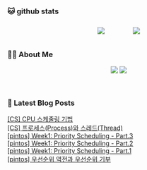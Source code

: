 
###  🐱 github stats  

<div id="main" align="center">
    <img src="https://github-readme-stats.vercel.app/api?username=Kojaewoong0504&count_private=true&show_icons=true&theme=tokyonight"
        style="height: auto; margin-left: 20px; margin-right: 20px; padding: 10px;"/>
    <img src="https://github-readme-stats.vercel.app/api/top-langs/?username=Kojaewoong0504&layout=compact"   
        style="height: auto; margin-left: 20px; margin-right: 20px; padding: 10px;"/>
</div>

###  💁‍♀️ About Me  
<p align="center">
    <a href="https://www.gowoong.com/"><img src="https://img.shields.io/badge/Blog-FF5722?style=flat-square&logo=Blogger&logoColor=white"/></a>
    <a href="mailto:jaewoong.ko0504@gmail.com"><img src="https://img.shields.io/badge/Gmail-d14836?style=flat-square&logo=Gmail&logoColor=white&link=ilovefran.ofm@gmail.com"/></a>
</p>

<br>

### 📕 Latest Blog Posts   

<a href ="https://www.gowoong.com/162"> [CS] CPU 스케줄링 기법 </a> <br>
<a href ="https://www.gowoong.com/161"> [CS] 프로세스(Process)와 스레드(Thread) </a> <br>
<a href ="https://www.gowoong.com/160"> [pintos] Week1: Priority Scheduling - Part.3 </a> <br>
<a href ="https://www.gowoong.com/159"> [pintos] Week1: Priority Scheduling - Part.2 </a> <br>
<a href ="https://www.gowoong.com/158"> [pintos] Week1: Priority Scheduling - Part.1 </a> <br>
<a href ="https://www.gowoong.com/157"> [pintos] 우선순위 역전과 우선순위 기부 </a> <br>
